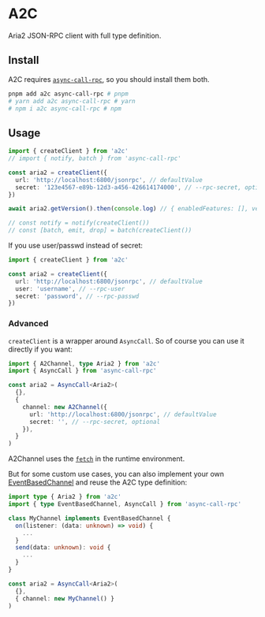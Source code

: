 # A2C

Aria2 JSON-RPC client with full type definition.

## Install

A2C requires [`async-call-rpc`](https://github.com/Jack-Works/async-call-rpc), so you should install them both.

```bash
pnpm add a2c async-call-rpc # pnpm
# yarn add a2c async-call-rpc # yarn
# npm i a2c async-call-rpc # npm
```

## Usage

```ts
import { createClient } from 'a2c'
// import { notify, batch } from 'async-call-rpc'

const aria2 = createClient({
  url: 'http://localhost:6800/jsonrpc', // defaultValue
  secret: '123e4567-e89b-12d3-a456-426614174000', // --rpc-secret, optional
})

await aria2.getVersion().then(console.log) // { enabledFeatures: [], version: '1.36.0' }

// const notify = notify(createClient())
// const [batch, emit, drop] = batch(createClient())
```

If you use user/passwd instead of secret:

```ts
import { createClient } from 'a2c'

const aria2 = createClient({
  url: 'http://localhost:6800/jsonrpc', // defaultValue
  user: 'username', // --rpc-user
  secret: 'password', // --rpc-passwd
})
```

### Advanced

`createClient` is a wrapper around `AsyncCall`. So of course you can use it directly if you want:

```ts
import { A2Channel, type Aria2 } from 'a2c'
import { AsyncCall } from 'async-call-rpc'

const aria2 = AsyncCall<Aria2>(
  {},
  {
    channel: new A2Channel({
      url: 'http://localhost:6800/jsonrpc', // defaultValue
      secret: '', // --rpc-secret, optional
    }),
  }
)
```

A2Channel uses the [`fetch`](https://developer.mozilla.org/en-US/docs/Web/API/fetch) in the runtime environment.

But for some custom use cases, you can also implement your own [EventBasedChannel](https://github.com/Jack-Works/async-call-rpc#the-first-concept-channel) and reuse the A2C type definition:

```ts
import type { Aria2 } from 'a2c'
import { type EventBasedChannel, AsyncCall } from 'async-call-rpc'

class MyChannel implements EventBasedChannel {
  on(listener: (data: unknown) => void) {
    ...
  }
  send(data: unknown): void {
    ...
  }
}

const aria2 = AsyncCall<Aria2>(
  {},
  { channel: new MyChannel() }
)
```
